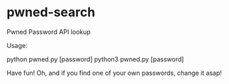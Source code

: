 # pwned-search
Pwned Password API lookup

Usage:

python pwned.py [password]
python3 pwned.py [password]

Have fun! Oh, and if you find one of your own passwords, change it asap!
